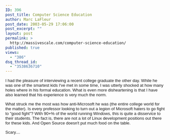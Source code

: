 ```yaml
---
ID: 396
post_title: Computer Science Education
author: Marc LaFleur
post_date: 2003-05-29 17:06:00
post_excerpt: ""
layout: post
permalink: >
  http://massivescale.com/computer-science-education/
published: true
views:
  - "386"
dsq_thread_id:
  - "3538636710"
---
```


<P><SPAN class=437114316-29052003><FONT face=Arial size=2>I had the pleasure of 
interviewing a recent college graduate the other day. While he was one of the 
smartest kids I've met in some time, I was utterly shocked at how many holes 
where in his formal education. What is even more disheartening is that I have 
also learned that his experience is very much the norm.</FONT></SPAN></P>
<P><SPAN class=437114316-29052003><FONT face=Arial size=2>What struck me the 
most was how anti-Microsoft he was (the entire college world for the matter). Is 
every professor looking to turn out a legion of Microsoft haters to go fight 
to&nbsp;"good fight"? With 90+% of the world running Windows, this is quite a 
disservice to their students. The fact is, there are not a lot of Linux 
development positions out there for these kids. And&nbsp;Open Source doesn't 
put&nbsp;much food on the table.&nbsp;</FONT></SPAN></P>
<P><SPAN class=437114316-29052003><FONT face=Arial 
size=2>Scary....</FONT></SPAN></P>
<P><SPAN class=437114316-29052003><FONT face=Arial 
size=2></FONT></SPAN>&nbsp;</P>
